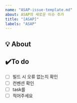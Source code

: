 ```yaml
---
name: "ASAP-issue-template.md"
about: ASAP의 새로운 이슈 추가
title: "[ASAP]"
labels: "ASAP"
---
```


## 💡 About
<!--무엇에 관한 이슈인지 소개해주세요.-->

## ✔️To do
- [ ] 빌드 시 오류 없는지 확인
- [ ] 컨벤션 확인
- [ ] task를
- [ ] 적어주세요
